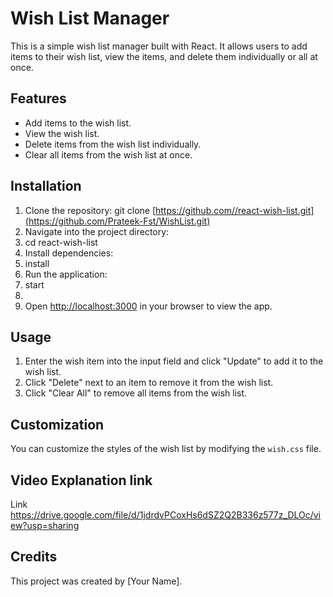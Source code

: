 # Wish List Manager

This is a simple wish list manager built with React. It allows users to add items to their wish list, view the items, and delete them individually or all at once.

## Features

- Add items to the wish list.
- View the wish list.
- Delete items from the wish list individually.
- Clear all items from the wish list at once.

## Installation

1. Clone the repository:
git clone [https://github.com//react-wish-list.git](https://github.com/Prateek-Fst/WishList.git)
2. Navigate into the project directory:
3. cd react-wish-list
4. Install dependencies:
5.   install
6. Run the application:
7.   start
8. 
5. Open [http://localhost:3000](http://localhost:3000) in your browser to view the app.

## Usage

1. Enter the wish item into the input field and click "Update" to add it to the wish list.
2. Click "Delete" next to an item to remove it from the wish list.
3. Click "Clear All" to remove all items from the wish list.

## Customization

You can customize the styles of the wish list by modifying the `wish.css` file.


##  Video Explanation link
Link https://drive.google.com/file/d/1jdrdvPCoxHs6dSZ2Q2B336z577z_DLOc/view?usp=sharing

## Credits

This project was created by [Your Name].






